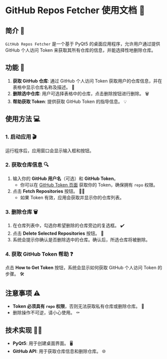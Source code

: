 # GitHub Repos Fetcher 使用文档 🚀

## 简介 📝
`GitHub Repos Fetcher` 是一个基于 PyQt5 的桌面应用程序，允许用户通过提供 GitHub 个人访问 Token 来获取其所有仓库的信息，并能选择性地删除仓库。

## 功能 🔧
1. **获取 GitHub 仓库**: 通过 GitHub 个人访问 Token 获取用户的仓库信息，并在表格中显示仓库名称及描述。 📂
2. **删除选中仓库**: 用户可选择表格中的仓库，点击删除按钮进行删除。 🗑️
3. **帮助获取 Token**: 提供获取 GitHub Token 的指导信息。 💡

## 使用方法 💻

### 1. 启动应用 🎬
运行程序后，应用窗口会显示输入框和按钮。

### 2. 获取仓库信息 🔍
1. 输入你的 **GitHub 用户名**（可选）和 **GitHub Token**。
   - 你可以在 [GitHub Token 页面](https://github.com/settings/tokens) 获取你的 Token，确保拥有 `repo` 权限。
2. 点击 **Fetch Repositories** 按钮。 🏃‍♂️
   - 如果 Token 有效，应用会获取并显示你的仓库列表。

### 3. 删除仓库 🗑️
1. 在仓库列表中，勾选你希望删除的仓库旁边的复选框。 ✔️
2. 点击 **Delete Selected Repositories** 按钮。 🚨
3. 系统会提示你确认是否删除选中的仓库。确认后，所选仓库将被删除。

### 4. 获取 GitHub Token 帮助 ❓
点击 **How to Get Token** 按钮，系统会显示如何获取 GitHub 个人访问 Token 的步骤。 🛠️

## 注意事项 ⚠️
- **Token 必须具有 `repo` 权限**，否则无法获取私有仓库或删除仓库。 🔑
- 删除操作不可逆，请小心使用。 ⚰️

## 技术实现 🧑‍💻
- **PyQt5**: 用于创建桌面界面。 🖥️
- **GitHub API**: 用于获取仓库信息和删除仓库。 🌐
